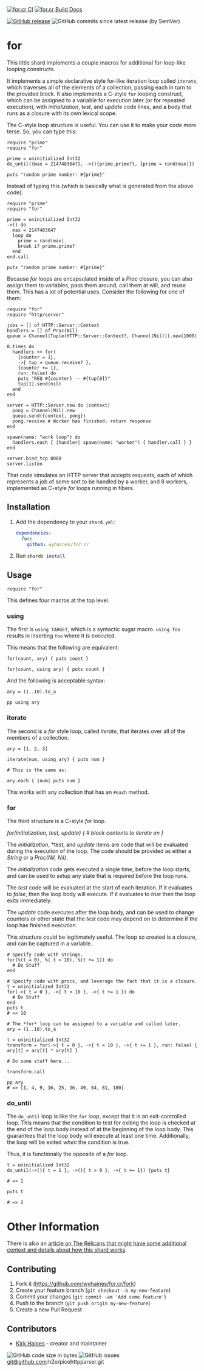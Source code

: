 [![for.cr CI](https://github.com/wyhaines/for.cr/actions/workflows/ci.yml/badge.svg)](https://github.com/wyhaines/for.cr/actions/workflows/ci.yml)
[![for.cr Build Docs](https://github.com/wyhaines/for.cr/actions/workflows/build_docs.yml/badge.svg)](https://github.com/wyhaines/for.cr/actions/workflows/build_docs.yml)

[![GitHub release](https://img.shields.io/github/release/wyhaines/for.cr.svg?style=for-the-badge)](https://github.com/wyhaines/for.cr/releases)
![GitHub commits since latest release (by SemVer)](https://img.shields.io/github/commits-since/wyhaines/for.cr/latest?style=for-the-badge)

# for

This little shard implements a couple macros for additional for-loop-like looping constructs.

It implements a simple declarative style for-like iteration loop called `iterate`, which traverses all of the elements of a collection, passing each in turn to the provided block. It also implements a C-style `for` looping construct, which can be assigned to a variable for execution later (or for repeated execution), with *initialization*, *test*, and *update* code lines, and a body that runs as a closure with its own lexical scope.

The C-style loop structure is useful. You can use it to make your code more terse. So, you can type this:

```crystal
require "prime"
require "for"

prime = uninitialized Int32
do_until({max = 2147483647}, ->(){prime.prime?}, {prime = rand(max)})

puts "random prime number: #{prime}"
```

Instead of typing this (which is basically what is generated from the above code):


```crystal
require "prime"
require "for"

prime = uninitialized Int32
->() do
  max = 2147483647
  loop do
    prime = rand(max)
    break if prime.prime?
  end
end.call

puts "random prime number: #{prime}"
```

Because *for* loops are encapsulated inside of a *Proc* closure, you can also assign them to variables, pass them around, call them at will, and reuse them. This has a lot of potential uses. Consider the following for one of them:

```crystal
require "for"
require "http/server"

jobs = [] of HTTP::Server::Context
handlers = [] of Proc(Nil)
queue = Channel(Tuple(HTTP::Server::Context?, Channel(Nil))).new(1000)

8.times do
  handlers << for(
    {counter = 1},
    ->{ tup = queue.receive? },
    {counter += 1},
    run: false) do
    puts "REQ #{counter} -- #{tup[0]}"
    tup[1].send(nil)
  end
end

server = HTTP::Server.new do |context|
  pong = Channel(Nil).new
  queue.send({context, pong})
  pong.receive # Worker has finished; return response
end

spawn(name: "work loop") do
  handlers.each { |handler| spawn(name: "worker") { handler.call } }
end

server.bind_tcp 8080
server.listen
```

That code simulates an HTTP server that accepts requests, each of which represents a job of some sort to be handled by a worker, and 8 workers, implemented as C-style *for* loops running in fibers.


## Installation

1. Add the dependency to your `shard.yml`:

   ```yaml
   dependencies:
     for:
       github: wyhaines/for.cr
   ```

2. Run `shards install`

## Usage

```crystal
require "for"
```

This defines four macros at the top level.

### using

The first is `using TARGET`, which is a syntactic sugar macro. `using foo` results in inserting `foo` where it is executed.

This means that the following are equivalent:

```crystal
for(count, ary) { puts count }

for(count, using ary) { puts count }
```

And the following is acceptable syntax:

```crystal
ary = (1..10).to_a

pp using ary
```

### iterate

The second is a *for* style loop, called *iterate*, that iterates over all of the members of a collection.

```crystal
ary = [1, 2, 3]

iterate(num, using ary) { puts num }

# This is the same as:

ary.each { |num| puts num }
```

This works with any collection that has an `#each` method.

### for

The third structure is a C-style *for* loop.

_for(*initialization*, *test*, *update*) { # block contents to iterate on }_

The *initialization*, *test, and *update* items are code that will be evaluated
during the execution of the loop. The code should be provided as either a *String*
or a *Proc(Nil, Nil)*.

The *initialization* code gets executed a single time, before the loop starts, and
can be used to setup any state that is required before the loop runs.

The *test* code will be evaluated at the start of each iteration. If it evaluates to
*false*, then the loop body will execute. If it evaluates to *true* then the loop
exits immediately.

The *update* code executes after the loop body, and can be used to change counters
or other state that the *test* code may depend on to determine if the loop has finished
execution.

This structure could be legitimately useful. The loop so created is a closure, and
can be captured in a variable.

```crystal
# Specify code with strings.
for(%(t = 0), %( t < 10), %(t += 1)) do
  # Do Stuff
end
```

```crystal
# Specify code with procs, and leverage the fact that it is a closure.
t = uninitialized Int32
for(->{ t = 0 }, ->{ t < 10 }, ->{ t += 1 }) do
  # Do Stuff
end
puts t
# => 10
```

```crystal
# The *for* loop can be assigned to a variable and called later.
ary = (1..10).to_a

t = uninitialized Int32
transform = for(->{ t = 0 }, ->{ t < 10 }, ->{ t += 1 }, run: false) { ary[t] = ary[t] * ary[t] }

# Do some stuff here...

transform.call

pp ary
# => [1, 4, 9, 16, 25, 36, 49, 64, 81, 100]
```

### do_until

The `do_until` loop is like the `for` loop, except that it is an exit-controlled loop. This means that the condition to test for exiting the loop is checked at the end of the loop body instead of at the beginning of the loop body. This guarantees that the loop body will execute at least one time. Additionally, the loop will be exited _when_ the condition is true.

Thus, it is functionally the opposite of a *for* loop.

```crystal
t = uninitialized Int32
do_until(->(){ t = 1 }, ->(){ t > 0 }, ->{ t += 1}) {puts t}

# => 1

puts t

# => 2

```

# Other Information

There is also an [article on The Relicans that might have some additional context and details about how this shard works](https://www.therelicans.com/wyhaines/stretching-the-language-with-macros-implementing-a-for-loop-in-crystal-2c8k).
## Contributing

1. Fork it (<https://github.com/wyhaines/for.cr/fork>)
2. Create your feature branch (`git checkout -b my-new-feature`)
3. Commit your changes (`git commit -am 'Add some feature'`)
4. Push to the branch (`git push origin my-new-feature`)
5. Create a new Pull Request

## Contributors

- [Kirk Haines](https://github.com/wyhaines) - creator and maintainer

![GitHub code size in bytes](https://img.shields.io/github/languages/code-size/wyhaines/for.cr?style=for-the-badge)
![GitHub issues](https://img.shields.io/github/issues/wyhaines/for.cr?style=for-the-badge)
git@github.com:h2o/picohttpparser.git